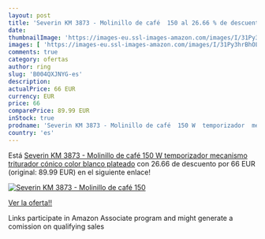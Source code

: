 ```yaml
---
layout: post
title: 'Severin KM 3873 - Molinillo de café  150 al 26.66 % de descuento'
date: 
thumbnailImage: 'https://images-eu.ssl-images-amazon.com/images/I/31Py3hrBhOL._SL200_.jpg'
images: [ 'https://images-eu.ssl-images-amazon.com/images/I/31Py3hrBhOL._SL200_.jpg' ]
comments: true
category: ofertas
author: ring
slug: 'B004QXJNYG-es'
description:
actualPrice: 66 EUR
currency: EUR
price: 66
comparePrice: 89.99 EUR
inStock: true
prodname: 'Severin KM 3873 - Molinillo de café  150 W  temporizador  mecanismo triturador cónico  color blanco plateado'
country: 'es'
---
```


Está [Severin KM 3873 - Molinillo de café  150 W  temporizador  mecanismo triturador cónico  color blanco plateado](https://www.amazon.es/dp/B004QXJNYG/?tag=tolees-21) con 26.66 de descuento por 66 EUR (original: 89.99 EUR) en el siguiente enlace!

[![Severin KM 3873 - Molinillo de café  150](https://images-eu.ssl-images-amazon.com/images/I/31Py3hrBhOL._SL200_.jpg)](https://www.amazon.es/dp/B004QXJNYG/?tag=tolees-21)

[Ver la oferta!!](https://www.amazon.es/dp/B004QXJNYG/?tag=tolees-21)

Links participate in Amazon Associate program and might generate a comission on qualifying sales


